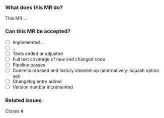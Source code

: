### What does this MR do?
This MR ...


### Can this MR be accepted?
- [ ] Implemented ...
- [ ] ...
- [ ] Tests added or adjusted
- [ ] Full test coverage of new and changed code
- [ ] Pipeline passes
- [ ] Commits rebased and history cleaned-up (alternatively: squash option set)
- [ ] Changelog entry added
- [ ] Version number incremented
<!-- NOTE Keep in mind: semantic versioning! -->
<!-- Also, don't forget to adjust the badge after the merge. -->


### Related issues
Closes #
<!-- IMPORTANT Mention the corresponding issue here to use auto-closing -->
